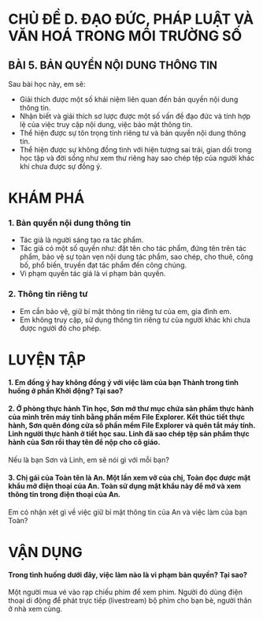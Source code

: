 # CHỦ ĐỀ D. ĐẠO ĐỨC, PHÁP LUẬT VÀ VĂN HOÁ TRONG MÔI TRƯỜNG SỐ
## BÀI 5. BẢN QUYỀN NỘI DUNG THÔNG TIN

Sau bài học này, em sẽ:
- Giải thích được một số khái niệm liên quan đến bản quyền nội dung thông tin.
- Nhận biết và giải thích sơ lược được một số vấn đề đạo đức và tính hợp lệ của việc truy cập nội dung, việc bảo mật thông tin.
- Thể hiện được sự tôn trọng tính riêng tư và bản quyền nội dung thông tin.
- Thể hiện được sự không đồng tình với hiện tượng sai trái, gian dối trong học tập và đời sống như xem thư riêng hay sao chép tệp của người khác khi chưa được sự đồng ý.

# KHÁM PHÁ

### 1. Bản quyền nội dung thông tin

- Tác giả là người sáng tạo ra tác phẩm.
- Tác giả có một số quyền như: đặt tên cho tác phẩm, đứng tên trên tác phẩm, bảo vệ sự toàn vẹn nội dung tác phẩm, sao chép, cho thuê, công bố, phổ biến, truyền đạt tác phẩm đến công chúng.
- Vi phạm quyền tác giả là vi phạm bản quyền.

### 2. Thông tin riêng tư

- Em cần bảo vệ, giữ bí mật thông tin riêng tư của em, gia đình em.
- Em không truy cập, sử dụng thông tin riêng tư của người khác khi chưa được người đó cho phép.

# LUYỆN TẬP

#### 1. Em đồng ý hay không đồng ý với việc làm của bạn Thành trong tình huống ở phần Khởi động? Tại sao?

#### 2. Ở phòng thực hành Tin học, Sơn mở thư mục chứa sản phẩm thực hành của mình trên máy tính bằng phần mềm File Explorer. Kết thúc tiết thực hành, Sơn quên đóng cửa sổ phần mềm File Explorer và quên tắt máy tính. Linh người thực hành ở tiết học sau. Linh đã sao chép tệp sản phẩm thực hành của Sơn rồi thay tên để nộp cho cô giáo.
Nếu là bạn Sơn và Linh, em sẽ nói gì với mỗi bạn?

#### 3. Chị gái của Toàn tên là An. Một lần xem vở của chị, Toàn đọc được mật khẩu mở điện thoại của An. Toàn sử dụng mật khẩu này để mở và xem thông tin trong điện thoại của An.
Em có nhận xét gì về việc giữ bí mật thông tin của An và việc làm của bạn Toàn?

# VẬN DỤNG

#### Trong tình huống dưới đây, việc làm nào là vi phạm bản quyền? Tại sao?

Một người mua vé vào rạp chiếu phim để xem phim. Người đó dùng điện thoại di động để phát trực tiếp (livestream) bộ phim cho bạn bè, người thân ở nhà xem cùng.
